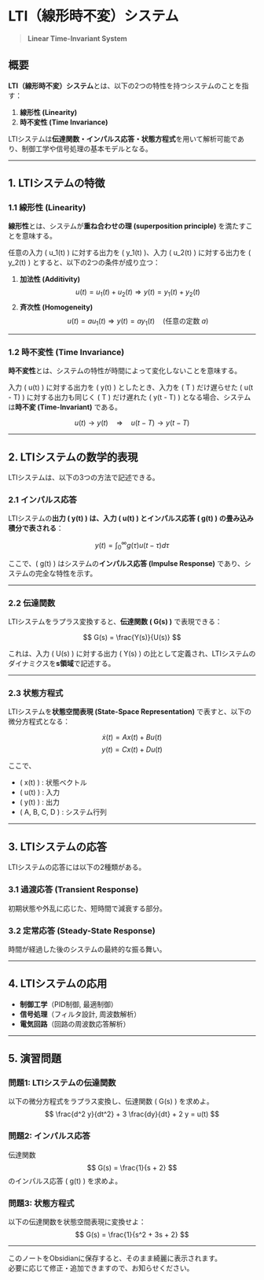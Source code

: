 

# LTI（線形時不変）システム
> **Linear Time-Invariant System**

## **概要**
**LTI（線形時不変）システム**とは、以下の2つの特性を持つシステムのことを指す：
1. **線形性 (Linearity)**
2. **時不変性 (Time Invariance)**

LTIシステムは**伝達関数・インパルス応答・状態方程式**を用いて解析可能であり、制御工学や信号処理の基本モデルとなる。

---

## **1. LTIシステムの特徴**
### **1.1 線形性 (Linearity)**
**線形性**とは、システムが**重ね合わせの理 (superposition principle)** を満たすことを意味する。

任意の入力 \( u_1(t) \) に対する出力を \( y_1(t) \)、入力 \( u_2(t) \) に対する出力を \( y_2(t) \) とすると、以下の2つの条件が成り立つ：

1. **加法性 (Additivity)**
   $$
   u(t) = u_1(t) + u_2(t) \Rightarrow y(t) = y_1(t) + y_2(t)
   $$
2. **斉次性 (Homogeneity)**
   $$
   u(t) = a u_1(t) \Rightarrow y(t) = a y_1(t) \quad (\text{任意の定数 } a)
   $$

---

### **1.2 時不変性 (Time Invariance)**
**時不変性**とは、システムの特性が時間によって変化しないことを意味する。

入力 \( u(t) \) に対する出力を \( y(t) \) としたとき、入力を \( T \) だけ遅らせた \( u(t - T) \) に対する出力も同じく \( T \) だけ遅れた \( y(t - T) \) となる場合、システムは**時不変 (Time-Invariant)** である。

$$
u(t) \to y(t) \quad \Rightarrow \quad u(t - T) \to y(t - T)
$$

---

## **2. LTIシステムの数学的表現**
LTIシステムは、以下の3つの方法で記述できる。

### **2.1 インパルス応答**
LTIシステムの**出力 \( y(t) \) は、入力 \( u(t) \) とインパルス応答 \( g(t) \) の畳み込み積分で表される**：

$$
y(t) = \int_0^\infty g(\tau) u(t - \tau) d\tau
$$

ここで、\( g(t) \) はシステムの**インパルス応答 (Impulse Response)** であり、システムの完全な特性を示す。

---

### **2.2 伝達関数**
LTIシステムをラプラス変換すると、**伝達関数 \( G(s) \)** で表現できる：

$$
G(s) = \frac{Y(s)}{U(s)}
$$

これは、入力 \( U(s) \) に対する出力 \( Y(s) \) の比として定義され、LTIシステムのダイナミクスを**s領域**で記述する。

---

### **2.3 状態方程式**
LTIシステムを**状態空間表現 (State-Space Representation)** で表すと、以下の微分方程式となる：

$$
\dot{x}(t) = A x(t) + B u(t)
$$
$$
y(t) = C x(t) + D u(t)
$$

ここで、
- \( x(t) \) : 状態ベクトル
- \( u(t) \) : 入力
- \( y(t) \) : 出力
- \( A, B, C, D \) : システム行列

---

## **3. LTIシステムの応答**
LTIシステムの応答には以下の2種類がある。

### **3.1 過渡応答 (Transient Response)**
初期状態や外乱に応じた、短時間で減衰する部分。

### **3.2 定常応答 (Steady-State Response)**
時間が経過した後のシステムの最終的な振る舞い。

---

## **4. LTIシステムの応用**
- **制御工学**（PID制御, 最適制御）
- **信号処理**（フィルタ設計, 周波数解析）
- **電気回路**（回路の周波数応答解析）

---

## **5. 演習問題**
### **問題1: LTIシステムの伝達関数**
以下の微分方程式をラプラス変換し、伝達関数 \( G(s) \) を求めよ。
$$
\frac{d^2 y}{dt^2} + 3 \frac{dy}{dt} + 2 y = u(t)
$$

### **問題2: インパルス応答**
伝達関数
$$
G(s) = \frac{1}{s + 2}
$$
のインパルス応答 \( g(t) \) を求めよ。

### **問題3: 状態方程式**
以下の伝達関数を状態空間表現に変換せよ：
$$
G(s) = \frac{1}{s^2 + 3s + 2}
$$

---

このノートをObsidianに保存すると、そのまま綺麗に表示されます。  
必要に応じて修正・追加できますので、お知らせください。